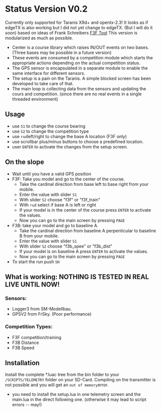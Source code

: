# Status Version V0.2
Currently only supported for Taranis X9d+ and opentx-2.3!
It looks as if edgeTX is also working but I did not yet change to edgeTX. (But I will do it soon)
based on ideas of Frank Schreibers [F3F Tool](https://github.com/frank-sc/F3F-Tool-V1)
This version is modularized as much as possible. 
- Center is a course library which raises IN/OUT events on two bases. (Three bases may be possible in a future version)
- These events are consumed by a competition module which starts the appropriate actions depending on the actual competition status.
- The GPS sensor is encapsulated in a separate module to enable the same interface for different sensors.
- The setup is a pain on the Taranis. A simple blocked screen has been developed to take care of that.
- The main loop is collecting data from the sensors and updating the cours and competition. (since there are no real events in a single threaded environment) 

## Usage 
- use `S1` to change the course bearing
- use `S2` to change the competition type
- use `rud`left/right to change the base A location (F3F only)
- use scrollbar plus/minus buttons to choose a predefined location.
- user `ENTER` to activate the changes from the setup screen.

## On the slope
 - Wait until you have a valid GPS position
 - F3F: Take you model and go to the center of the course.
   - Take the cardinal direction from base left to base right from your mobile.
   - Enter the value with slider `S1`
   - With slider `S2` choose "f3f" or "f3f_train"
   - With `rud` select if base A is left or right
   - If your model is in the center of the course press `ENTER` to activate the values.
   - Now you can go to the main screen by pressing `PAGE`
 - F3B: take your model and go to baseline A.
   - Take the cardinal direction from baseline A perpenticular to baseline B from your mobile.
   - Enter the value with slider `S1`
   - With slider `S2` choose "f3b_spee" or "f3b_dist"
   - If your model is on baseline A press `ENTER` to activate the values.
   - Now you can go to the main screen by pressing `PAGE`
 - To start the run push `SH`
 
## What is working: NOTHING IS TESTED IN REAL LIVE UNTIL NOW!
### Sensors:
 - Logger3 from SM-Modellbau.
 - GPSV2 from FrSky. (Poor performance)

### Competition Types:
- F3F competition/training
- F3B Distance
- F3B Speed

## Installation
Install the complete *.luac tree from the bin folder to your `/SCRIPTS/TELEMETRY` folder on your SD-Card.
Compiling on the transmitter is not possible and you will get an `out of memory`error.
- you need to install the setup.lua in one telemetry screen and the main.lua in the direct following one. (otherwise it may lead to script errors -- may!)

